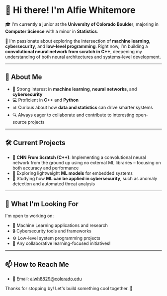 # 👋 Hi there! I'm Alfie Whitemore

🎓 I'm currently a junior at the **University of Colorado Boulder**, majoring in **Computer Science** with a minor in **Statistics**.  

🔬 I'm passionate about exploring the intersection of **machine learning**, **cybersecurity**, and **low-level programming**. Right now, I’m building a **convolutional neural network from scratch in C++**, deepening my understanding of both neural architectures and systems-level development.

---

## 🚀 About Me

- 🧠 Strong interest in **machine learning**, **neural networks**, and **cybersecurity**
- 💻 Proficient in **C++** and **Python**
- 📊 Curious about how **data and statistics** can drive smarter systems
- 🔍 Always eager to collaborate and contribute to interesting open-source projects

---

## 🛠️ Current Projects

- 🧠 **CNN From Scratch (C++)**: Implementing a convolutional neural network from the ground up using no external ML libraries – focusing on both accuracy and performance
- 🤖 Exploring lightweight **ML models** for embedded systems
- 🔐 Studying how **ML can be applied in cybersecurity**, such as anomaly detection and automated threat analysis

---

## 🌱 What I'm Looking For

I'm open to working on:
- 🧠 Machine Learning applications and research
- 🔒 Cybersecurity tools and frameworks
- ⚙️ Low-level system programming projects
- 🤝 Any collaborative learning-focused initiatives!

---

## 📫 How to Reach Me

- 📧 Email: alwh8829@colorado.edu

Thanks for stopping by! Let's build something cool together. 🚀
